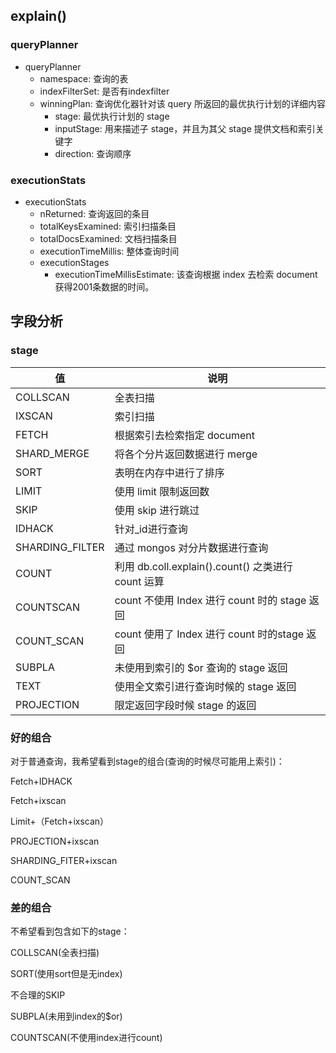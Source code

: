 ## explain()
### queryPlanner
- queryPlanner
    - namespace: 查询的表
    - indexFilterSet: 是否有indexfilter
    - winningPlan: 查询优化器针对该 query 所返回的最优执行计划的详细内容
        - stage: 最优执行计划的 stage
        - inputStage: 用来描述子 stage，并且为其父 stage 提供文档和索引关键字
        - direction: 查询顺序
### executionStats
- executionStats
    - nReturned: 查询返回的条目
    - totalKeysExamined: 索引扫描条目
    - totalDocsExamined: 文档扫描条目
    - executionTimeMillis: 整体查询时间
    - executionStages
        - executionTimeMillisEstimate: 该查询根据 index 去检索 document 获得2001条数据的时间。
## 字段分析
### stage
值                  |            说明
-----               |-----
COLLSCAN            |           全表扫描
IXSCAN              |           索引扫描
FETCH               |           根据索引去检索指定 document
SHARD_MERGE         |           将各个分片返回数据进行 merge
SORT                |           表明在内存中进行了排序
LIMIT               |           使用 limit 限制返回数
SKIP                |           使用 skip 进行跳过
IDHACK              |           针对_id进行查询
SHARDING_FILTER     |           通过 mongos 对分片数据进行查询
COUNT               |           利用 db.coll.explain().count() 之类进行 count 运算
COUNTSCAN           |           count 不使用 Index 进行 count 时的 stage 返回
COUNT_SCAN          |           count 使用了 Index 进行 count 时的stage 返回
SUBPLA              |           未使用到索引的 $or 查询的 stage 返回
TEXT                |           使用全文索引进行查询时候的 stage 返回
PROJECTION          |           限定返回字段时候 stage 的返回
### 好的组合
对于普通查询，我希望看到stage的组合(查询的时候尽可能用上索引)：

Fetch+IDHACK

Fetch+ixscan

Limit+（Fetch+ixscan）

PROJECTION+ixscan

SHARDING_FITER+ixscan

COUNT_SCAN
### 差的组合
不希望看到包含如下的stage：

COLLSCAN(全表扫描)

SORT(使用sort但是无index)

不合理的SKIP

SUBPLA(未用到index的$or)

COUNTSCAN(不使用index进行count)